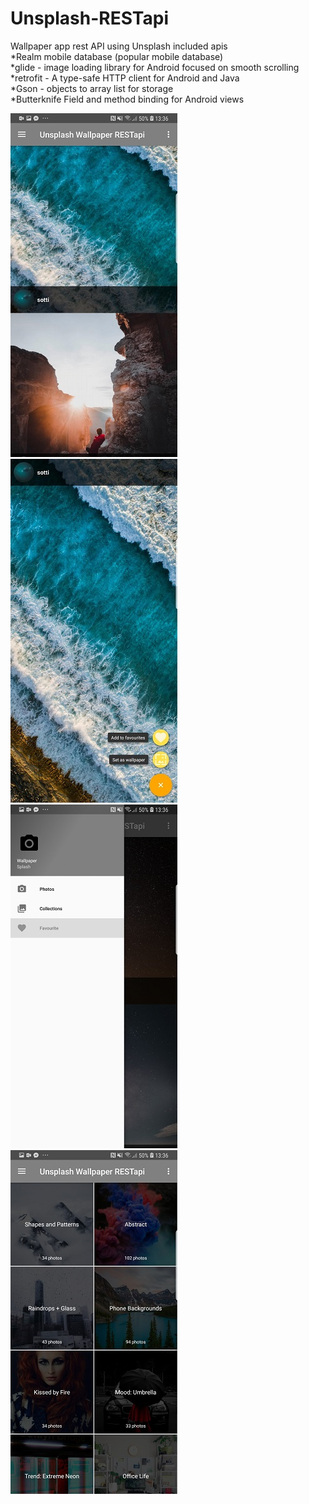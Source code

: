 # Unsplash-RESTapi
Wallpaper app rest API using Unsplash
included apis  
*Realm mobile database (popular mobile database)  
*glide -  image loading library for Android focused on smooth scrolling  
*retrofit - A type-safe HTTP client for Android and Java  
*Gson - objects to array list for storage  
*Butterknife  Field and method binding for Android views  
  
![](unsplashed1.jpg)
![](unsplashed2.jpg)
![](unsplashed3.jpg)
![](unsplashed4.jpg)
